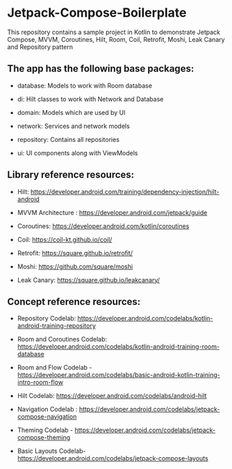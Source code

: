 # Jetpack-Compose-Boilerplate
This repository contains a sample project in Kotlin to demonstrate Jetpack Compose, MVVM, Coroutines, Hilt, Room, Coil, Retrofit, Moshi, Leak Canary and Repository pattern

## The app has the following base packages:

- database: Models to work with Room database

- di: Hilt classes to work with Network and Database

- domain: Models which are used by UI

- network: Services and network models

- repository: Contains all repositories

- ui: UI components along with ViewModels

## Library reference resources:

- Hilt: https://developer.android.com/training/dependency-injection/hilt-android

- MVVM Architecture : https://developer.android.com/jetpack/guide

- Coroutines: https://developer.android.com/kotlin/coroutines

- Coil: https://coil-kt.github.io/coil/

- Retrofit: https://square.github.io/retrofit/

- Moshi: https://github.com/square/moshi

- Leak Canary: https://square.github.io/leakcanary/

## Concept reference resources:

- Repository Codelab: https://developer.android.com/codelabs/kotlin-android-training-repository

- Room and Coroutines Codelab: https://developer.android.com/codelabs/kotlin-android-training-room-database

- Room and Flow Codelab - https://developer.android.com/codelabs/basic-android-kotlin-training-intro-room-flow

- Hilt Codelab: https://developer.android.com/codelabs/android-hilt

- Navigation Codelab : https://developer.android.com/codelabs/jetpack-compose-navigation

- Theming Codelab - https://developer.android.com/codelabs/jetpack-compose-theming

- Basic Layouts Codelab- https://developer.android.com/codelabs/jetpack-compose-layouts